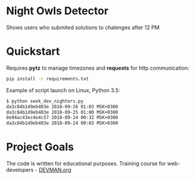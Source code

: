 # Night Owls Detector

Shows users who submited solutions to chalenges after 12 PM

# Quickstart

Requires __pytz__ to manage timezones and __requests__ for http communication:

```bash
pip install -r requirements.txt
```

Example of script launch on Linux, Python 3.5:

```bash
$ python seek_dev_nighters.py
da3c84b1d9eb403e 2018-09-26 01:03 MSK+0300
da3c84b1d9eb403e 2018-09-25 01:00 MSK+0300
8e94ac43ec4e4c57 2018-09-24 00:32 MSK+0300
da3c84b1d9eb403e 2018-09-24 00:03 MSK+0300
```

# Project Goals

The code is written for educational purposes. Training course for web-developers - [DEVMAN.org](https://devman.org)
